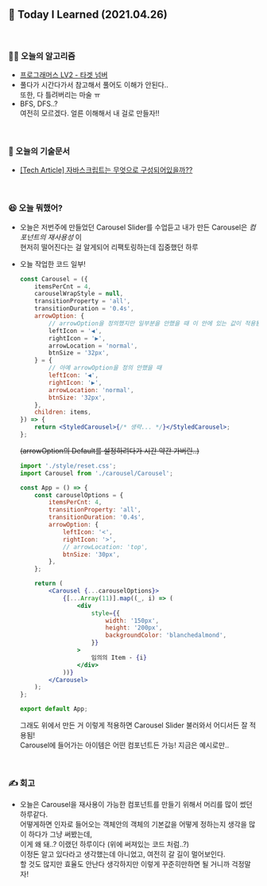 ## 🚀 Today I Learned (2021.04.26)

<br/>

### **👨‍💻 오늘의 알고리즘**

-   [프로그래머스 LV2 - 타겟 넘버](https://programmers.co.kr/learn/courses/30/lessons/43165)
-   풀다가 시간다가서 참고해서 풀어도 이해가 안된다..  
     또한, 다 틀려버리는 마술 ㅠ
-   BFS, DFS..?  
     여전히 모르겠다. 얼른 이해해서 내 걸로 만들자!!

<br/>

### **📑 오늘의 기술문서**

-   [[Tech Article] 자바스크립트는 무엇으로 구성되어있을까??](https://codi-rano.tistory.com/41)

<br/>

### **😆 오늘 뭐했어?**

-   오늘은 저번주에 만들었던 Carousel Slider를 수업듣고 내가 만든 Carousel은 _컴포넌트의 재사용성_ 이  
    현저히 떨어진다는 걸 알게되어 리팩토링하는데 집중했던 하루
-   오늘 작업한 코드 일부!

    ```jsx
    const Carousel = ({
        itemsPerCnt = 4,
        carouselWrapStyle = null,
        transitionProperty = 'all',
        transitionDuration = '0.4s',
        arrowOption: {
            // arrowOption을 정의했지만 일부분을 안했을 때 이 안에 있는 값이 적용됨
            leftIcon = '◀',
            rightIcon = '▶',
            arrowLocation = 'normal',
            btnSize = '32px',
        } = {
            // 아예 arrowOption을 정의 안했을 때
            leftIcon: '◀',
            rightIcon: '▶',
            arrowLocation: 'normal',
            btnSize: '32px',
        },
        children: items,
    }) => {
        return <StyledCarousel>{/* 생략... */}</StyledCarousel>;
    };
    ```

    ~~(arrowOption의 Default를 설정하려다가 시간 약간 가버린..)~~

    ```jsx
    import './style/reset.css';
    import Carousel from './carousel/Carousel';

    const App = () => {
        const carouselOptions = {
            itemsPerCnt: 4,
            transitionProperty: 'all',
            transitionDuration: '0.4s',
            arrowOption: {
                leftIcon: '<',
                rightIcon: '>',
                // arrowLocation: 'top',
                btnSize: '30px',
            },
        };

        return (
            <Carousel {...carouselOptions}>
                {[...Array(11)].map((_, i) => (
                    <div
                        style={{
                            width: '150px',
                            height: '200px',
                            backgroundColor: 'blanchedalmond',
                        }}
                    >
                        임의의 Item - {i}
                    </div>
                ))}
            </Carousel>
        );
    };

    export default App;
    ```

    그래도 위에서 만든 거 이렇게 적용하면 Carousel Slider 불러와서 어디서든 잘 적용됨!  
    Carousel에 들어가는 아이템은 어떤 컴포넌트든 가능! 지금은 예시로만..

<br/>

### **✍️ 회고**

-   오늘은 Carousel을 재사용이 가능한 컴포넌트를 만들기 위해서 머리를 많이 썼던 하루같다.  
    어떻게하면 인자로 들어오는 객체안의 객체의 기본값을 어떻게 정하는지 생각을 많이 하다가 그냥 써봤는데,  
    이게 왜 돼..? 이랬던 하루이다 (위에 써져있는 코드 처럼..?)  
    이정돈 알고 있다라고 생각했는데 아니었고, 여전히 갈 길이 멀어보인다.  
    할 것도 많지만 효율도 안난다 생각하지만 이렇게 꾸준히만하면 될 거니까 걱정말자!
